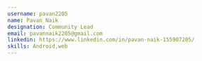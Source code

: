 ```yaml
---
username: pavan2205
name: Pavan Naik
designation: Community Lead
email: pavannaik2205@gmail.com
linkedin: https://www.linkedin.com/in/pavan-naik-155907205/
skills: Android,web
---
```

